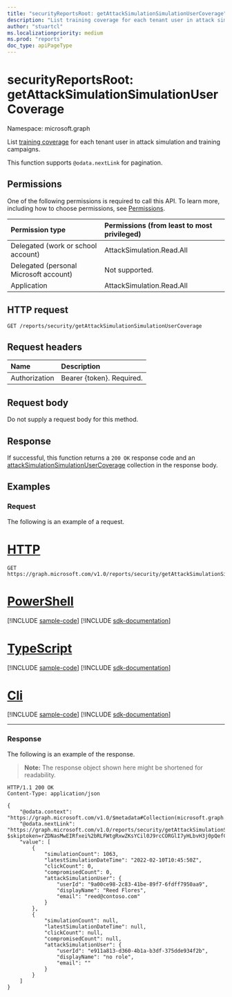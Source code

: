 ```yaml
---
title: "securityReportsRoot: getAttackSimulationSimulationUserCoverage"
description: "List training coverage for each tenant user in attack simulation and training campaigns."
author: "stuartcl"
ms.localizationpriority: medium
ms.prod: "reports"
doc_type: apiPageType
---
```


# securityReportsRoot: getAttackSimulationSimulationUserCoverage
Namespace: microsoft.graph

List [training coverage](../resources/attacksimulationtrainingusercoverage.md) for each tenant user in attack simulation and training campaigns.

This function supports `@odata.nextLink` for pagination.

## Permissions
One of the following permissions is required to call this API. To learn more, including how to choose permissions, see [Permissions](/graph/permissions-reference).

| Permission type                        | Permissions (from least to most privileged) |
|:---------------------------------------|:--------------------------------------------|
| Delegated (work or school account)     | AttackSimulation.Read.All                   |
| Delegated (personal Microsoft account) | Not supported.                              |
| Application                            | AttackSimulation.Read.All                   |

## HTTP request

<!-- {
  "blockType": "ignored"
}
-->
``` http
GET /reports/security/getAttackSimulationSimulationUserCoverage
```

## Request headers
|Name|Description|
|:---|:---|
|Authorization|Bearer {token}. Required.|

## Request body
Do not supply a request body for this method.

## Response

If successful, this function returns a `200 OK` response code and an [attackSimulationSimulationUserCoverage](../resources/attacksimulationsimulationusercoverage.md) collection in the response body.

## Examples

### Request
The following is an example of a request.


# [HTTP](#tab/http)
<!-- {
  "blockType": "request",
  "name": "securityreportsrootthis.getattacksimulationsimulationusercoverage"
}
-->
``` http
GET https://graph.microsoft.com/v1.0/reports/security/getAttackSimulationSimulationUserCoverage
```

# [PowerShell](#tab/powershell)
[!INCLUDE [sample-code](../includes/snippets/powershell/securityreportsrootthisgetattacksimulationsimulationusercoverage-powershell-snippets.md)]
[!INCLUDE [sdk-documentation](../includes/snippets/snippets-sdk-documentation-link.md)]

# [TypeScript](#tab/typescript)
[!INCLUDE [sample-code](../includes/snippets/typescript/securityreportsrootthisgetattacksimulationsimulationusercoverage-typescript-snippets.md)]
[!INCLUDE [sdk-documentation](../includes/snippets/snippets-sdk-documentation-link.md)]

# [Cli](#tab/cli)
[!INCLUDE [sample-code](../includes/snippets/cli/securityreportsrootthisgetattacksimulationsimulationusercoverage-cli-snippets.md)]
[!INCLUDE [sdk-documentation](../includes/snippets/snippets-sdk-documentation-link.md)]

---

### Response
The following is an example of the response.
>**Note:** The response object shown here might be shortened for readability.
<!-- {
  "blockType": "response",
  "truncated": true,
  "@odata.type": "Collection(microsoft.graph.attackSimulationSimulationUserCoverage)"
}
-->
``` http
HTTP/1.1 200 OK
Content-Type: application/json

{
    "@odata.context": "https://graph.microsoft.com/v1.0/$metadata#Collection(microsoft.graph.attackSimulationSimulationUserCoverage)",
    "@odata.nextLink": "https://graph.microsoft.com/v1.0/reports/security/getAttackSimulationSimulationUserCoverage?$skiptoken=rZDNasMwEIRfxei%2bRLFWtgRxwZKsYCil0J9rcCORGlI7yHLbvH3j0pQefCqew7LMsOzHbEL%2fkbRuVzvfxTaeC6ItMpVxBKpKBkh5CcIKhLVUSLUtdaYFSbr3%2fe4%2b9Ccf4vmuefMFuW2GaH3cv3pXO5K0v3HdOf9ZEEqmP1fzuTmOfju27hKgYJbmFSjGNGCuLKRZJYEKIxApo6WQZHWzWYz0sXk5%2bmmdp%2fx78I35EEPbHQryNPgwzJKgqGiKUoK%2boACmQoFMDQdmM56uc2O4qZbt7EcwM65alPS%2fnW1DP56m0r4A",
    "value": [
        {
            "simulationCount": 1063,
            "latestSimulationDateTime": "2022-02-10T10:45:50Z",
            "clickCount": 0,
            "compromisedCount": 0,
            "attackSimulationUser": {
                "userId": "9a00ce98-2c83-41be-89f7-6fdff7950aa9",
                "displayName": "Reed Flores",
                "email": "reed@contoso.com"
            }
        },
        {
            "simulationCount": null,
            "latestSimulationDateTime": null,
            "clickCount": null,
            "compromisedCount": null,
            "attackSimulationUser": {
                "userId": "e911a813-d360-4b1a-b3df-375dde934f2b",
                "displayName": "no role",
                "email": ""
            }
        }
    ]
}
```

